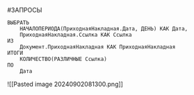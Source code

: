#ЗАПРОСЫ
```bsl
ВЫБРАТЬ
	НАЧАЛОПЕРИОДА(ПриходнаяНакладная.Дата, ДЕНЬ) КАК Дата,
	ПриходнаяНакладная.Ссылка КАК Ссылка
ИЗ
	Документ.ПриходнаяНакладная КАК ПриходнаяНакладная
ИТОГИ
	КОЛИЧЕСТВО(РАЗЛИЧНЫЕ Ссылка)
ПО
	Дата
```
![[Pasted image 20240902081300.png]]